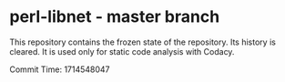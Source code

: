 # perl-libnet - master branch

This repository contains the frozen state of the repository.
Its history is cleared. It is used only for static code
analysis with Codacy.

Commit Time: 1714548047